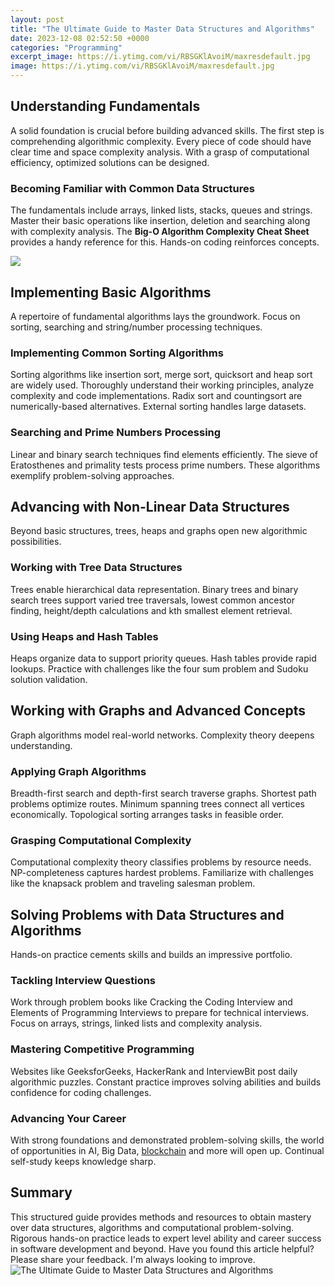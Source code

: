 ```yaml
---
layout: post
title: "The Ultimate Guide to Master Data Structures and Algorithms"
date: 2023-12-08 02:52:50 +0000
categories: "Programming"
excerpt_image: https://i.ytimg.com/vi/RBSGKlAvoiM/maxresdefault.jpg
image: https://i.ytimg.com/vi/RBSGKlAvoiM/maxresdefault.jpg
---
```


## Understanding Fundamentals
A solid foundation is crucial before building advanced skills. The first step is comprehending algorithmic complexity. Every piece of code should have clear time and space complexity analysis. With a grasp of computational efficiency, optimized solutions can be designed. 
### Becoming Familiar with Common Data Structures
The fundamentals include arrays, linked lists, stacks, queues and strings. Master their basic operations like insertion, deletion and searching along with complexity analysis. The **Big-O Algorithm Complexity Cheat Sheet** provides a handy reference for this. Hands-on coding reinforces concepts.

![](https://coderscat.com/images/2019_09_12_learn-data-structures-and-algorihtms-visualiazation.png)
## Implementing Basic Algorithms 
A repertoire of fundamental algorithms lays the groundwork. Focus on sorting, searching and string/number processing techniques.
### Implementing Common Sorting Algorithms
Sorting algorithms like insertion sort, merge sort, quicksort and heap sort are widely used. Thoroughly understand their working principles, analyze complexity and code implementations. Radix sort and countingsort are numerically-based alternatives. External sorting handles large datasets.  
### Searching and Prime Numbers Processing
Linear and binary search techniques find elements efficiently. The sieve of Eratosthenes and primality tests process prime numbers. These algorithms exemplify problem-solving approaches.
## Advancing with Non-Linear Data Structures
Beyond basic structures, trees, heaps and graphs open new algorithmic possibilities.
### Working with Tree Data Structures
Trees enable hierarchical data representation. Binary trees and binary search trees support varied tree traversals, lowest common ancestor finding, height/depth calculations and kth smallest element retrieval.
### Using Heaps and Hash Tables 
Heaps organize data to support priority queues. Hash tables provide rapid lookups. Practice with challenges like the four sum problem and Sudoku solution validation.
## Working with Graphs and Advanced Concepts
Graph algorithms model real-world networks. Complexity theory deepens understanding.
### Applying Graph Algorithms 
Breadth-first search and depth-first search traverse graphs. Shortest path problems optimize routes. Minimum spanning trees connect all vertices economically. Topological sorting arranges tasks in feasible order.
### Grasping Computational Complexity 
Computational complexity theory classifies problems by resource needs. NP-completeness captures hardest problems. Familiarize with challenges like the knapsack problem and traveling salesman problem.
## Solving Problems with Data Structures and Algorithms
Hands-on practice cements skills and builds an impressive portfolio.
### Tackling Interview Questions
Work through problem books like Cracking the Coding Interview and Elements of Programming Interviews to prepare for technical interviews. Focus on arrays, strings, linked lists and complexity analysis. 
### Mastering Competitive Programming
Websites like GeeksforGeeks, HackerRank and InterviewBit post daily algorithmic puzzles. Constant practice improves solving abilities and builds confidence for coding challenges.
### Advancing Your Career 
With strong foundations and demonstrated problem-solving skills, the world of opportunities in AI, Big Data, [blockchain](https://store.fi.io.vn/xmas-matching-outfits-for-holiday-chinchilla-christmas-tree-1) and more will open up. Continual self-study keeps knowledge sharp.
## Summary
This structured guide provides methods and resources to obtain mastery over data structures, algorithms and computational problem-solving. Rigorous hands-on practice leads to expert level ability and career success in software development and beyond.
Have you found this article helpful? Please share your feedback. I'm always looking to improve.
![The Ultimate Guide to Master Data Structures and Algorithms](https://i.ytimg.com/vi/RBSGKlAvoiM/maxresdefault.jpg)